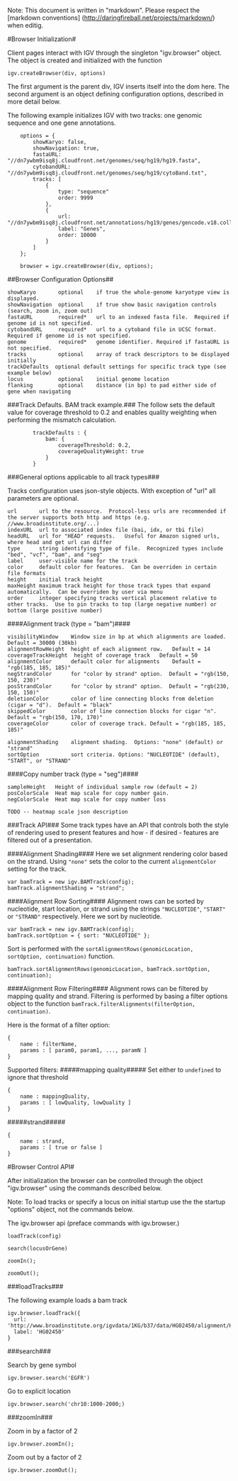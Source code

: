 Note: This document is written in "markdown".  Please respect the [markdown conventions] (http://daringfireball.net/projects/markdown/) when editig.


#Browser Initialization#

Client pages interact with IGV through the singleton "igv.browser" object.  The object is created and initialized with the function

    igv.createBrowser(div, options)

The first argument is the parent div,  IGV  inserts itself into the dom here. The second argument is an object
defining configuration options, described in more detail below.  

The following example initializes IGV with two tracks: one genomic sequence and one gene annotations.  

        options = {
            showKaryo: false,
            showNavigation: true,
            fastaURL: "//dn7ywbm9isq8j.cloudfront.net/genomes/seq/hg19/hg19.fasta",
            cytobandURL: "//dn7ywbm9isq8j.cloudfront.net/genomes/seq/hg19/cytoBand.txt",
            tracks: [
                {
                    type: "sequence"
                    order: 9999
                },
                {
                    url: "//dn7ywbm9isq8j.cloudfront.net/annotations/hg19/genes/gencode.v18.collapsed.bed",
                    label: "Genes",
                    order: 10000
                }
            ]
        };

        browser = igv.createBrowser(div, options);
        
        
        
##Browser Configuration Options##
    
    showKaryo       optional    if true the whole-genome karyotype view is displayed. 
    showNavigation  optional    if true show basic navigation controls (search, zoom in, zoom out)
    fastaURL        required*   url to an indexed fasta file.  Required if genome id is not specified.
    cytobandURL     required*   url to a cytoband file in UCSC format.  Required if genome id is not specified.
    genome          required*   genome identifier. Required if fastaURL is not specified.
    tracks          optional    array of track descriptors to be displayed initially 
    trackDefaults  optional default settings for specific track type (see example below)
    locus           optional    initial genome location
    flanking        optional    distance (in bp) to pad either side of gene when navigating 
            

###Track Defaults. BAM track example.###
The follow sets the default value for coverage threshold to 0.2 and enables quality weighting when performing the mismatch calculation.

            trackDefaults : {
                bam: {
                    coverageThreshold: 0.2,
                    coverageQualityWeight: true
                }
            }
            
###General options applicable to all track types###

Tracks configuration uses json-style objects.   With exception of "url" all parameters are optional.

    url       url to the resource.  Protocol-less urls are recommended if the server supports both http and https (e.g. //www.broadinstitute.org/...)
    indexURL  url to associated index file (bai, idx, or tbi file)
    headURL   url for "HEAD" requests.   Useful for Amazon signed urls, where head and get url can differ
    type      string identifying type of file.  Recognized types include  "bed", "vcf", "bam", and "seg"
    label     user-visible name for the track
    color     default color for features.  Can be overriden in certain file formats
    height    initial track height
    maxHeight maximum track height for those track types that expand automatically.  Can be overriden by user via menu
    order     integer specifying tracks vertical placement relative to other tracks.  Use to pin tracks to top (large negative number) or bottom (large positive number)

####Alignment track (type = "bam")####

    visibilityWindow    Window size in bp at which alignments are loaded.  Default = 30000 (30kb)    
    alignmentRowHeight  height of each alignment row.   Default = 14
    coverageTrackHeight  height of coverage track   Default = 50
    alignmentColor      default color for alignments    Default = "rgb(185, 185, 185)"
    negStrandColor      for "color by strand" option.  Default = "rgb(150, 150, 230)"
    posStrandColor      for "color by strand" option.  Default = "rgb(230, 150, 150)"
    deletionColor       color of line connecting blocks from deletion (cigar = "d").  Default = "black"
    skippedColor        color of line connection blocks for cigar "n". Default = "rgb(150, 170, 170)"
    coverageColor       color of coverage track. Default = "rgb(185, 185, 185)"
    
    alignmentShading	alignment shading.  Options: "none" (default) or "strand"
    sortOption			sort criteria. Options: "NUCLEOTIDE" (default), "START", or "STRAND"


####Copy number track (type = "seg")####

    sampleHeight   Height of individual sample row (default = 2)
    posColorScale  Heat map scale for copy number gain.
    negColorScale  Heat map scale for copy number loss
    
    TODO -- heatmap scale json description   



###Track API###
Some track types have an API that controls both the style of rendering used to present features and how - if desired - features are filtered out of a presentation. 

####Alignment Shading####
Here we set alignment rendering color based on the strand. Using `"none"` sets the color to the current `alignmentColor` setting for the track.

	var bamTrack = new igv.BAMTrack(config);
	bamTrack.alignmentShading = "strand";

####Alignment Row Sorting####
Alignment rows can be sorted by nucleotide, start location, or strand using the strings `"NUCLEOTIDE"`, `"START"` or `"STRAND"` respectively. Here we sort by nucleotide.

	var bamTrack = new igv.BAMTrack(config);
	bamTrack.sortOption = { sort: "NUCLEOTIDE" };

Sort is performed with the `sortAlignmentRows(genomicLocation, sortOption, continuation)` function.

	bamTrack.sortAlignmentRows(genomicLocation, bamTrack.sortOption, continuation);

####Alignment Row Filtering####
Alignment rows can be filtered by mapping quality and strand. Filtering is performed by basing a filter options object to the function `bamTrack.filterAlignments(filterOption, continuation)`.

Here is the format of a filter option:
  
	{
		name : filterName,
		params : [ param0, param1, ..., paramN ]
	}

Supported filters:
#####mapping quality#####
Set either to `undefined` to ignore that threshold
	
	{
		name : mappingQuality,
		params : [ lowQuality, lowQuality ]
	}

#####strand#####
	
	{
		name : strand,
		params : [ true or false ]
	}



#Browser Control API#

After initialization the browser can be controlled through the object "igv.browser" using the commands described below.

Note:  To load tracks or specify a locus on initial startup use the the startup "options" object, not the commands below.

The igv.browser api  (preface commands with igv.browser.)

    loadTrack(config)
    
    search(locusOrGene) 
    
    zoomIn();
    
    zoomOut();


###loadTracks###

The following example loads a bam track

    igv.browser.loadTrack({
      url: 'http://www.broadinstitute.org/igvdata/1KG/b37/data/HG02450/alignment/HG02450.mapped.ILLUMINA.bwa.ACB.low_coverage.20120522.bam',
      label: 'HG02450'
    }
 
###search###
       
Search by gene symbol

    igv.browser.search('EGFR')

Go to explicit location

    igv.browser.search('chr10:1000-2000;)

###zoomIn###

Zoom in by a factor of 2

    igv.browser.zoomIn();

Zoom out by a factor of 2

    igv.browser.zoomOut();


